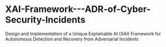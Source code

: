 # XAI-Framework---ADR-of-Cyber-Security-Incidents
Design and Implementation of a Unique Explainable AI (XAI) Framework for Autonomous Detection and Recovery from Adversarial Incidents
